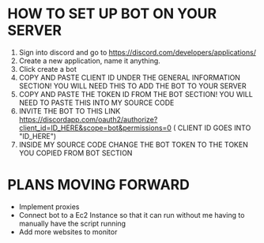 # HOW TO SET UP BOT ON YOUR SERVER


1) Sign into discord and go to https://discord.com/developers/applications/
2) Create a new application, name it anything.
3) Click create a bot
4) COPY AND PASTE CLIENT ID UNDER THE GENERAL INFORMATION SECTION! YOU WILL NEED THIS TO ADD THE BOT TO YOUR SERVER 
4) COPY AND PASTE THE TOKEN ID FROM THE BOT SECTION! YOU WILL NEED TO PASTE THIS INTO MY SOURCE CODE
5) INVITE THE BOT TO THIS LINK https://discordapp.com/oauth2/authorize?client_id=ID_HERE&scope=bot&permissions=0 ( CLIENT ID GOES INTO "ID_HERE")
6) INSIDE MY SOURCE CODE CHANGE THE BOT TOKEN TO THE TOKEN YOU COPIED FROM BOT SECTION


# PLANS MOVING FORWARD
- Implement proxies
- Connect bot to a Ec2 Instance so that it can run without me having to manually have the script running
- Add more websites to monitor



